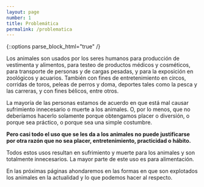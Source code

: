 ```yaml
---
layout: page
number: 1
title: Problemática
permalink: /problematica
---
```


{::options parse_block_html="true" /}

<div class="row">
<div class="col-md-6 col-sm-12">

Los animales son usados por los seres humanos para producción de vestimenta y alimentos, para testeo de productos médicos y cosméticos, para transporte de personas y de cargas pesadas, y para la exposición en zoológicos y acuarios. También con fines de entretenimiento en circos, corridas de toros, peleas de perros y doma, deportes tales como la pesca y las carreras, y con fines bélicos, entre otros.

La mayoría de las personas estamos de acuerdo en que está mal causar sufrimiento innecesario o muerte a los animales. O, por lo menos, que no deberíamos hacerlo solamente porque obtengamos placer o diversión, o porque sea práctico, o porque sea una simple costumbre.
 
**Pero casi todo el uso que se les da a los animales no puede justificarse por otra razón que no sea placer, entretenimiento, practicidad o hábito.**

</div>

<div class="col-md-6 col-sm-12">

Todos estos usos resultan en sufrimiento y muerte para los animales y son totalmente innecesarios. La mayor parte de este uso es para alimentación.

En las próximas páginas ahondaremos en las formas en que son explotados los animales en la actualidad y lo que podemos hacer al respecto.

</div>
</div>